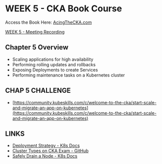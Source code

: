 # WEEK 5 - CKA Book Course

Access the Book Here: [AcingTheCKA.com](https://acingthecka.com)

[WEEK 5 - Meeting Recording](https://community.kubeskills.com/c/meetings/maintaining-running-application-rollouts-chapter-5-review)

## Chapter 5 Overview
- Scaling applications for high availability
- Performing rolling updates and rollbacks
- Exposing Deployments to create Services
- Performing maintenance tasks on a Kubernetes cluster

## CHAP 5 CHALLENGE

- [https://community.kubeskills.com/c/welcome-to-the-cka/start-scale-and-migrate-an-app-on-kubernetes](https://community.kubeskills.com/c/welcome-to-the-cka/start-scale-and-migrate-an-app-on-kubernetes)


## LINKS

- [Deployment Strategy - K8s Docs](https://kubernetes.io/docs/concepts/workloads/controllers/deployment/#strategy)
- [Cluster Types on CKA Exam - GitHub](https://github.com/chadmcrowell/cka-exercises)
- [Safely Drain a Node - K8s Docs](https://kubernetes.io/docs/tasks/administer-cluster/safely-drain-node/)

